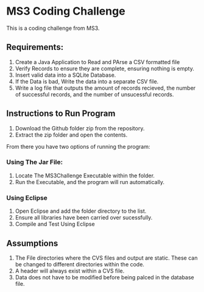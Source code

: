 # MS3 Coding Challenge

This is a coding challenge from MS3.

## Requirements:

1. Create a Java Application to Read and PArse a CSV formatted file
2. Verify Records to ensure they are complete, ensuring nothing is empty.
3. Insert valid data into a SQLite Database.
4. If the Data is bad, Write the data into a separate CSV file.
5. Write a log file that outputs the amount of records recieved, the number of successful records, and the number of        unsucessful records.

## Instructions to Run Program

1. Download the Github folder zip from the repository.
2. Extract the zip folder and open the contents.

From there you have two options of running the program:

### Using The Jar File:

1. Locate The MS3Challenge Executable within the folder.
2. Run the Executable, and the program will run automatically.

### Using Eclipse

1. Open Eclipse and add the folder directory to the list.
2. Ensure all libraries have been carried over sucessfully.
3. Compile and Test Using Eclipse


## Assumptions

1. The File directories where the CVS files and output are static. These can be changed to different directories within the code.
2. A header will always exist within a CVS file.
3. Data does not have to be modified before being palced in the database file.
